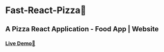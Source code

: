 # Fast-React-Pizza🍕
## A Pizza React Application - Food App | Website
### [Live Demo🚀](https://vasu-fast-react-co-pizza.netlify.app/)
